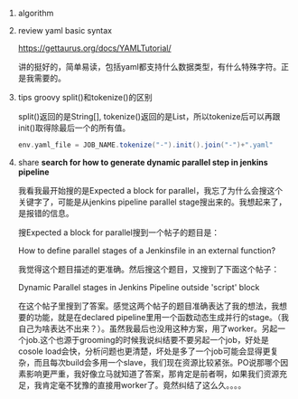 1. algorithm

2. review yaml basic syntax

   https://gettaurus.org/docs/YAMLTutorial/

   讲的挺好的，简单易读，包括yaml都支持什么数据类型，有什么特殊字符。正是我需要的。

3. tips groovy split()和tokenize()的区别

   split()返回的是String[], tokenize()返回的是List，所以tokenize后可以再跟init()取得除最后一个的所有值。

   ```groovy
   env.yaml_file = JOB_NAME.tokenize("-").init().join("-")+".yaml"
   ```

4. share **search for how to generate dynamic parallel step in jenkins pipeline**

   我看我最开始搜的是Expected a block for parallel，我忘了为什么会搜这个关键字了，可能是从jenkins pipeline parallel stage搜出来的。我想起来了，是报错的信息。

   搜Expected a block for parallel搜到一个帖子的题目是：

   How to define parallel stages of a Jenkinsfile in an external function?

   我觉得这个题目描述的更准确。然后搜这个题目，又搜到了下面这个帖子：

   Dynamic Parallel stages in Jenkins Pipeline outside 'script' block

   在这个帖子里搜到了答案。感觉这两个帖子的题目准确表达了我的想法，我想要的功能，就是在declared pipeline里用一个函数动态生成并行的stage。（我自己为啥表达不出来？）。虽然我最后也没用这种方案，用了worker。另起一个job.这个也源于grooming的时候我说纠结要不要另起一个job，好处是cosole load会快，分析问题也更清楚，坏处是多了一个job可能会显得更复杂，而且每次build会多用一个slave，我们现在资源比较紧张。PO说那哪个因素影响更严重，我好像立马就知道了答案，那肯定是前者啊，如果我们资源充足，我肯定毫不犹豫的直接用worker了。竟然纠结了这么久。。。。

